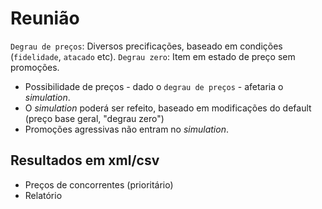 # Reunião

`Degrau de preços`:  Diversos precificações, baseado em condições (`fidelidade`, `atacado` etc).
`Degrau zero`: Item em estado de preço sem promoções.

- Possibilidade de preços - dado o `degrau de preços` - afetaria o *simulation*.
- O *simulation* poderá ser refeito, baseado em modificações do default (preço base geral, "degrau zero")
- Promoções agressivas não entram no *simulation*.

## Resultados em xml/csv

- Preços de concorrentes (prioritário)
- Relatório
